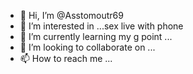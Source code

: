 - 👋 Hi, I’m @Asstomoutr69
- 👀 I’m interested in ...sex live with phone
- 🌱 I’m currently learning my g point ...
- 💞️ I’m looking to collaborate on ...
- 📫 How to reach me ...

<!---
Asstomoutr69/Asstomoutr69 is a ✨ special ✨ repository because its `README.md` (this file) appears on your GitHub profile.
You can 
click the Preview link to take a look at your changes.
--->
